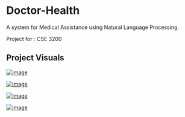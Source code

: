 # Doctor-Health

A system for Medical Assistance using Natural Language Processing.

Project for : CSE 3200

## Project Visuals

<a href="https://ibb.co/17tFSpC"><img src="https://i.ibb.co/17tFSpC/image.png" alt="image"></a>

<a href="https://ibb.co/WtSB2b8"><img src="https://i.ibb.co/WtSB2b8/image.png" alt="image"></a>

<a href="https://ibb.co/zmRB1kn"><img src="https://i.ibb.co/zmRB1kn/image.png" alt="image"></a>

<a href="https://ibb.co/dc4wnkF"><img src="https://i.ibb.co/dc4wnkF/image.png" alt="image"></a>

